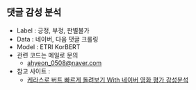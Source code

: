 ## 댓글 감성 분석
- Label : 긍정, 부정, 판별불가  
- Data : 네이버, 다음 댓글 크롤링  
- Model : ETRI KorBERT
- 관련 코드는 메일로 문의  
  - ahyeon_0508@naver.com
- 참고 사이트 :  
    - [케라스로 버트 빠르게 돌려보기 With 네이버 영화 평가 감성분석
](https://github.com/kimwoonggon/publicservant_AI/blob/master/03_%EC%BC%80%EB%9D%BC%EC%8A%A4%EB%A1%9C_%EB%B2%84%ED%8A%B8_%EB%B9%A0%EB%A5%B4%EA%B2%8C_%EB%8F%8C%EB%A0%A4%EB%B3%B4%EA%B8%B0_With_%EB%84%A4%EC%9D%B4%EB%B2%84_%EC%98%81%ED%99%94_%EA%B0%90%EC%84%B1%EB%B6%84%EC%84%9D_TUTORIAL.ipynb)
